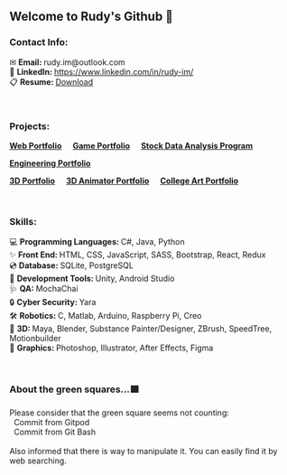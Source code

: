 ## Welcome to Rudy's Github 👋
<!--
[![Anurag's GitHub stats](https://github-readme-stats.vercel.app/api?username=rudy-im)](https://github.com/anuraghazra/github-readme-stats)
-->

<h3 align="left">Contact Info:</h3>
<p align="left">
  ✉ <b>Email: </b>rudy.im@outlook.com<br>
  💎 <b>LinkedIn: </b><a href="https://www.linkedin.com/in/rudy-im/">https://www.linkedin.com/in/rudy-im/</a><br>
  📋 <b>Resume: </b><a href="resume_Woobin (Rudy) Im.pdf" download>Download</a><br>
</p>

<br>

<h3 align="left">Projects:</h3>
<p align="left">
  <b><a href="https://rudy-im.github.io/web-portfolio/">Web Portfolio</a></b>&nbsp;&nbsp;&nbsp;&nbsp;
  <b><a href="https://rudy-games.itch.io/">Game Portfolio</a></b>&nbsp;&nbsp;&nbsp;&nbsp;
  <b><a href="https://github.com/rudy-im/Wealth">Stock Data Analysis Program</a></b>&nbsp;&nbsp;&nbsp;&nbsp;
</p>
<p align="left">
  <b><a href="https://rudyim.wordpress.com/">Engineering Portfolio</a></b>&nbsp;&nbsp;&nbsp;&nbsp;
</p>
<p align="left">
  <b><a href="https://www.artstation.com/rudy_artist">3D Portfolio</a></b>&nbsp;&nbsp;&nbsp;&nbsp;
  <b><a href="https://rudyartist.wixsite.com/animator">3D Animator Portfolio</a></b>&nbsp;&nbsp;&nbsp;&nbsp;
  <b><a href="https://www.behance.net/rudyworking">College Art Portfolio</a></b>&nbsp;&nbsp;&nbsp;&nbsp;
</p>

<br>

<h3 align="left">Skills:</h3>
<p align="left">
  💻 <b>Programming Languages: </b>C#, Java, Python<br>
  ✨ <b>Front End: </b>HTML, CSS, JavaScript, SASS, Bootstrap, React, Redux<br>
  💿 <b>Database: </b>SQLite, PostgreSQL<br>
  💼 <b>Development Tools: </b>Unity, Android Studio<br>
  🩺 <b>QA: </b>MochaChai<br>
  🔒 <b>Cyber Security: </b>Yara<br>
  🛠 <b>Robotics: </b>C, Matlab, Arduino, Raspberry Pi, Creo<br>
  🎲 <b>3D: </b>Maya, Blender, Substance Painter/Designer, ZBrush, SpeedTree, Motionbuilder<br>
  🎨 <b>Graphics: </b>Photoshop, Illustrator, After Effects, Figma<br>
</p>

<br>

<h3>About the green squares...🟩</h3>
<p align="left">
  Please consider that the green square seems not counting:<br>
  &nbsp;&nbsp;Commit from Gitpod<br>
  &nbsp;&nbsp;Commit from Git Bash<br>
  <br>
  Also informed that there is way to manipulate it. You can easily find it by web searching.
</p>
